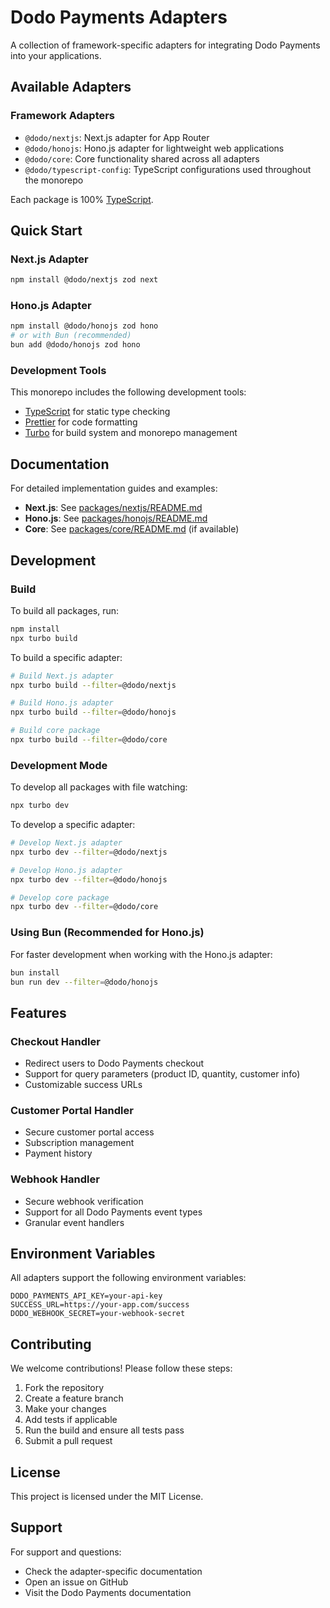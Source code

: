 # Dodo Payments Adapters

A collection of framework-specific adapters for integrating Dodo Payments into your applications.

## Available Adapters

### Framework Adapters

- `@dodo/nextjs`: Next.js adapter for App Router
- `@dodo/honojs`: Hono.js adapter for lightweight web applications
- `@dodo/core`: Core functionality shared across all adapters
- `@dodo/typescript-config`: TypeScript configurations used throughout the monorepo

Each package is 100% [TypeScript](https://www.typescriptlang.org/).

## Quick Start

### Next.js Adapter

```bash
npm install @dodo/nextjs zod next
```

### Hono.js Adapter

```bash
npm install @dodo/honojs zod hono
# or with Bun (recommended)
bun add @dodo/honojs zod hono
```

### Development Tools

This monorepo includes the following development tools:

- [TypeScript](https://www.typescriptlang.org/) for static type checking
- [Prettier](https://prettier.io) for code formatting
- [Turbo](https://turbo.build/) for build system and monorepo management

## Documentation

For detailed implementation guides and examples:

- **Next.js**: See [packages/nextjs/README.md](packages/nextjs/README.md)
- **Hono.js**: See [packages/honojs/README.md](packages/honojs/README.md)
- **Core**: See [packages/core/README.md](packages/core/README.md) (if available)

## Development

### Build

To build all packages, run:

```bash
npm install
npx turbo build
```

To build a specific adapter:

```bash
# Build Next.js adapter
npx turbo build --filter=@dodo/nextjs

# Build Hono.js adapter
npx turbo build --filter=@dodo/honojs

# Build core package
npx turbo build --filter=@dodo/core
```

### Development Mode

To develop all packages with file watching:

```bash
npx turbo dev
```

To develop a specific adapter:

```bash
# Develop Next.js adapter
npx turbo dev --filter=@dodo/nextjs

# Develop Hono.js adapter  
npx turbo dev --filter=@dodo/honojs

# Develop core package
npx turbo dev --filter=@dodo/core
```

### Using Bun (Recommended for Hono.js)

For faster development when working with the Hono.js adapter:

```bash
bun install
bun run dev --filter=@dodo/honojs
```

## Features

### Checkout Handler
- Redirect users to Dodo Payments checkout
- Support for query parameters (product ID, quantity, customer info)
- Customizable success URLs

### Customer Portal Handler
- Secure customer portal access
- Subscription management
- Payment history

### Webhook Handler
- Secure webhook verification
- Support for all Dodo Payments event types
- Granular event handlers

## Environment Variables

All adapters support the following environment variables:

```env
DODO_PAYMENTS_API_KEY=your-api-key
SUCCESS_URL=https://your-app.com/success
DODO_WEBHOOK_SECRET=your-webhook-secret
```

## Contributing

We welcome contributions! Please follow these steps:

1. Fork the repository
2. Create a feature branch
3. Make your changes
4. Add tests if applicable
5. Run the build and ensure all tests pass
6. Submit a pull request

## License

This project is licensed under the MIT License.

## Support

For support and questions:
- Check the adapter-specific documentation
- Open an issue on GitHub
- Visit the Dodo Payments documentation
